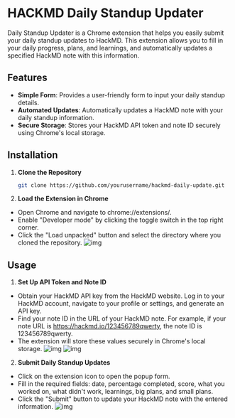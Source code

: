# HACKMD Daily Standup Updater

Daily Standup Updater is a Chrome extension that helps you easily submit your daily standup updates to HackMD. This extension allows you to fill in your daily progress, plans, and learnings, and automatically updates a specified HackMD note with this information.

## Features

- **Simple Form**: Provides a user-friendly form to input your daily standup details.
- **Automated Updates**: Automatically updates a HackMD note with your daily standup information.
- **Secure Storage**: Stores your HackMD API token and note ID securely using Chrome's local storage.

## Installation

1. **Clone the Repository**
   ```bash
   git clone https://github.com/yourusername/hackmd-daily-update.git
2. **Load the Extension in Chrome**
  - Open Chrome and navigate to chrome://extensions/.
  - Enable "Developer mode" by clicking the toggle switch in the top right corner.
  - Click the "Load unpacked" button and select the directory where you cloned the repository.
![img](https://github.com/gradedSystem/hackmd-daily-updates/assets/55581804/b3247a0a-7593-4dd8-87f3-3af9f9caa864)

## Usage
1. **Set Up API Token and Note ID** 
  - Obtain your HackMD API key from the HackMD website. Log in to your HackMD account, navigate to your profile or settings, and generate an API key.
  - Find your note ID in the URL of your HackMD note. For example, if your note URL is https://hackmd.io/123456789qwerty, the note ID is 123456789qwerty.
  - The extension will store these values securely in Chrome's local storage.
![img](https://github.com/gradedSystem/hackmd-daily-updates/assets/55581804/a88e28d9-30ba-46b2-bba6-b46d5e4c04eb) ![img](https://github.com/gradedSystem/hackmd-daily-updates/assets/55581804/8c04c996-f46f-458c-9863-56a11059a421)


2. **Submit Daily Standup Updates**
  - Click on the extension icon to open the popup form.
  - Fill in the required fields: date, percentage completed, score, what you worked on, what didn't work, learnings, big plans, and small plans.
  - Click the "Submit" button to update your HackMD note with the entered information.
![img](https://github.com/gradedSystem/hackmd-daily-updates/assets/55581804/92e1b84a-ae00-4424-a54b-f691f43d8a35)
